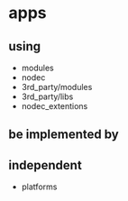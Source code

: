 # apps

## using
* modules
* nodec
* 3rd_party/modules
* 3rd_party/libs
* nodec_extentions

## be implemented by

## independent
* platforms